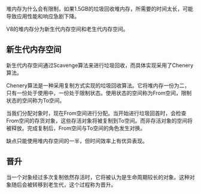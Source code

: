 堆内存为什么会有限制，如果1.5GB的垃圾回收堆内存，所需要的时间太长，可能导致应用性能和响应急剧下降。

V8的堆内存分为新生代内存空间和老生代内存空间。

## 新生代内存空间

新生代内存空间通过Scavenge算法来进行垃圾回收，而具体实现采用了Chenery算法。

Chenery算法是一种采用复制方式实现的垃圾回收算法。它将堆内存一份为二，只有一份处于使用中，一份处于限制状态。使用状态的空间称为From空间，限制状态的空间称为To空间。

当我们分配对象时，现在From空间进行分配。当开始进行垃圾回首时，会检查From空间的存货对象，这些存活对象将被复制到To空间。而非存活对象的空间将被释放。完成复制后，From空间与To空间的角色发生对换。

缺点只能使用堆内存空间的一半，但时间效率上有优异表现。

## 晋升

当一个对象经过多次复制依然存活时，它将被认为是生命周期较长的对象。这种对象随后会被转移到老生代，这个过程称为晋升。

